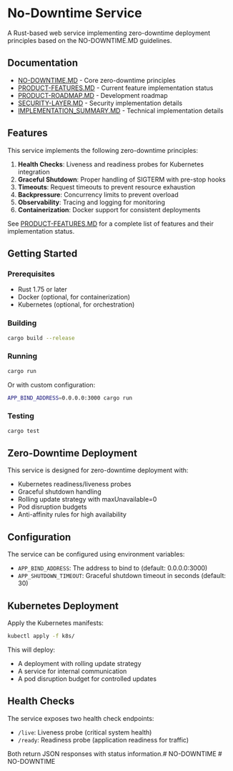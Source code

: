 # No-Downtime Service

A Rust-based web service implementing zero-downtime deployment principles based on the NO-DOWNTIME.MD guidelines.

## Documentation

- [NO-DOWNTIME.MD](NO-DOWNTIME.MD) - Core zero-downtime principles
- [PRODUCT-FEATURES.MD](PRODUCT-FEATURES.MD) - Current feature implementation status
- [PRODUCT-ROADMAP.MD](PRODUCT-ROADMAP.MD) - Development roadmap
- [SECURITY-LAYER.MD](SECURITY-LAYER.MD) - Security implementation details
- [IMPLEMENTATION_SUMMARY.MD](IMPLEMENTATION_SUMMARY.MD) - Technical implementation details

## Features

This service implements the following zero-downtime principles:

1. **Health Checks**: Liveness and readiness probes for Kubernetes integration
2. **Graceful Shutdown**: Proper handling of SIGTERM with pre-stop hooks
3. **Timeouts**: Request timeouts to prevent resource exhaustion
4. **Backpressure**: Concurrency limits to prevent overload
5. **Observability**: Tracing and logging for monitoring
6. **Containerization**: Docker support for consistent deployments

See [PRODUCT-FEATURES.MD](PRODUCT-FEATURES.MD) for a complete list of features and their implementation status.

## Getting Started

### Prerequisites

- Rust 1.75 or later
- Docker (optional, for containerization)
- Kubernetes (optional, for orchestration)

### Building

```bash
cargo build --release
```

### Running

```bash
cargo run
```

Or with custom configuration:

```bash
APP_BIND_ADDRESS=0.0.0.0:3000 cargo run
```

### Testing

```bash
cargo test
```

## Zero-Downtime Deployment

This service is designed for zero-downtime deployment with:

- Kubernetes readiness/liveness probes
- Graceful shutdown handling
- Rolling update strategy with maxUnavailable=0
- Pod disruption budgets
- Anti-affinity rules for high availability

## Configuration

The service can be configured using environment variables:

- `APP_BIND_ADDRESS`: The address to bind to (default: 0.0.0.0:3000)
- `APP_SHUTDOWN_TIMEOUT`: Graceful shutdown timeout in seconds (default: 30)

## Kubernetes Deployment

Apply the Kubernetes manifests:

```bash
kubectl apply -f k8s/
```

This will deploy:

- A deployment with rolling update strategy
- A service for internal communication
- A pod disruption budget for controlled updates

## Health Checks

The service exposes two health check endpoints:

- `/live`: Liveness probe (critical system health)
- `/ready`: Readiness probe (application readiness for traffic)

Both return JSON responses with status information.# NO-DOWNTIME
#   N O - D O W N T I M E  
 